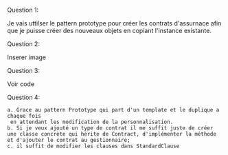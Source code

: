 Question 1:

Je vais uttilser le pattern prototype pour créer les contrats d'assurnace 
afin que je puisse créer des nouveaux objets en copiant l'instance existante.


Question 2: 

Inserer image

Question 3:

Voir code

Question 4: 

    a. Grace au pattern Prototype qui part d'un template et le duplique a chaque fois
     en attendant les modification de la personnalisation. 
    b. Si je veux ajouté un type de contrat il me suffit juste de créer une classe concrète qui hérite de Contract, d'implémenter la méthode et d'ajouter le contrat au gestionnaire;
    c. il suffit de modifier les clauses dans StandardClause 

